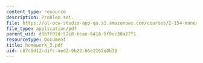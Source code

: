 ```yaml
---
content_type: resource
description: Problem set.
file: https://ol-ocw-studio-app-qa.s3.amazonaws.com/courses/2-154-maneuvering-and-control-of-surface-and-underwater-vehicles-13-49-fall-2004/c87c9d12d1fcaed20b2286e2167e0b78_homework_3.pdf
file_type: application/pdf
parent_uid: d8b7f02d-52c8-bcae-6416-5f9cc30a27f1
resourcetype: Document
title: homework_3.pdf
uid: c87c9d12-d1fc-aed2-0b22-86e2167e0b78
---
```

